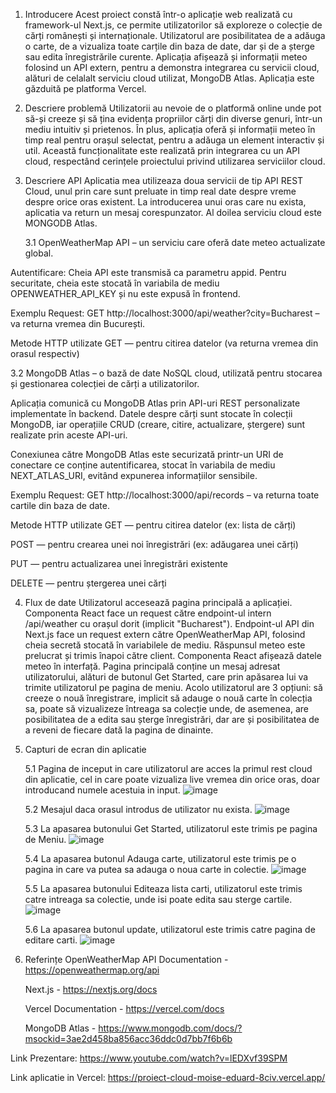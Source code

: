 1. Introducere
   Acest proiect constă într-o aplicație web realizată cu framework-ul Next.js, ce permite utilizatorilor să exploreze o colecție de cărți românești și internaționale. Utilizatorul are posibilitatea de a adăuga o carte, de a vizualiza toate carțile din baza de date, dar și de a șterge sau edita înregistrările curente. Aplicația afișează și informații meteo folosind un API extern, pentru a demonstra integrarea cu servicii cloud, alături de celalalt serviciu cloud utilizat, MongoDB Atlas. Aplicația este găzduită pe platforma Vercel.

2. Descriere problemă
   Utilizatorii au nevoie de o platformă online unde pot să-și creeze și să țina evidența propriilor cărți din diverse genuri, într-un mediu intuitiv și prietenos. În plus, aplicația oferă și informații meteo în timp real pentru orașul selectat, pentru a adăuga un element interactiv și util. Această funcționalitate este realizată prin integrarea cu un API cloud, respectând cerințele proiectului privind utilizarea serviciilor cloud.

3. Descriere API
   Aplicatia mea utilizeaza doua servicii de tip API REST Cloud, unul prin care sunt preluate in timp real date despre vreme despre orice oras existent. La introducerea unui oras care nu exista, aplicatia va return un mesaj corespunzator. Al doilea serviciu cloud este MONGODB Atlas.
   
   3.1 OpenWeatherMap API – un serviciu care oferă date meteo actualizate global.

Autentificare:
Cheia API este transmisă ca parametru appid. Pentru securitate, cheia este stocată în variabila de mediu OPENWEATHER_API_KEY și nu este expusă în frontend.

Exemplu Request:
GET http://localhost:3000/api/weather?city=Bucharest – va returna vremea din București.

Metode HTTP utilizate
GET — pentru citirea datelor (va returna vremea din orasul respectiv)

3.2 MongoDB Atlas – o bază de date NoSQL cloud, utilizată pentru stocarea și gestionarea colecției de cărți a utilizatorilor.

Aplicația comunică cu MongoDB Atlas prin API-uri REST personalizate implementate în backend. Datele despre cărți sunt stocate în colecții MongoDB, iar operațiile CRUD (creare, citire, actualizare, ștergere) sunt realizate prin aceste API-uri.

Conexiunea către MongoDB Atlas este securizată printr-un URI de conectare ce conține autentificarea, stocat în variabila de mediu NEXT_ATLAS_URI, evitând expunerea informațiilor sensibile.

Exemplu Request:
GET http://localhost:3000/api/records – va returna toate cartile din baza de date.

Metode HTTP utilizate
GET — pentru citirea datelor (ex: lista de cărți)

POST — pentru crearea unei noi înregistrări (ex: adăugarea unei cărți)

PUT — pentru actualizarea unei înregistrări existente

DELETE — pentru ștergerea unei cărți

4. Flux de date
   Utilizatorul accesează pagina principală a aplicației.
   Componenta React face un request către endpoint-ul intern /api/weather cu orașul dorit (implicit "Bucharest").
   Endpoint-ul API din Next.js face un request extern către OpenWeatherMap API, folosind cheia secretă stocată în variabilele de mediu.
   Răspunsul meteo este prelucrat și trimis înapoi către client.
   Componenta React afișează datele meteo în interfață.
   Pagina principală conține un mesaj adresat utilizatorului, alături de butonul Get Started, care prin apăsarea lui va trimite utilizatorul pe pagina de meniu. Acolo utilizatorul are 3 opțiuni: să creeze o nouă înregistrare, implicit să adauge o nouă carte în colecția sa, poate să vizualizeze întreaga sa colecție unde, de asemenea, are posibilitatea de a edita sau șterge înregistrări, dar are și posibilitatea de a reveni de fiecare dată la pagina de dinainte.

5. Capturi de ecran din aplicatie

   5.1 Pagina de inceput in care utilizatorul are acces la primul rest cloud din aplicatie, cel in care poate vizualiza live vremea din orice oras, doar introducand numele acestuia in input.
   ![image](https://github.com/user-attachments/assets/5349f8bc-eb30-4d07-8c5b-546d6a894717)

   5.2 Mesajul daca orasul introdus de utilizator nu exista.
   ![image](https://github.com/user-attachments/assets/4042c74d-266a-4e71-b7ce-c1ba372c3d2f)


   5.3 La apasarea butonului Get Started, utilizatorul este trimis pe pagina de Meniu.
   ![image](https://github.com/user-attachments/assets/e265f8cc-def5-4dd1-832e-35b1f70718ec)

   5.4 La apasarea butonul Adauga carte, utilizatorul este trimis pe o pagina in care va putea sa adauga o noua carte in colectie.
   ![image](https://github.com/user-attachments/assets/2a1c5003-383d-4361-8d85-8e85e5f95eac)

   5.5 La apasarea butonului Editeaza lista carti, utilizatorul este trimis catre intreaga sa colectie, unde isi poate edita sau sterge cartile.
   ![image](https://github.com/user-attachments/assets/c8e986c2-1135-457f-84ee-922d485ced1d)

   5.6 La apasarea butonul update, utilizatorul este trimis catre pagina de editare carti.
   ![image](https://github.com/user-attachments/assets/ccdb1f75-f08e-49e2-a11d-b6680f78f2e2)



6. Referințe
   OpenWeatherMap API Documentation - https://openweathermap.org/api

   Next.js - https://nextjs.org/docs

   Vercel Documentation - https://vercel.com/docs

   MongoDB Atlas - https://www.mongodb.com/docs/?msockid=3ae2d458ba856acc36ddc0d7bb7f6b6b

Link Prezentare: https://www.youtube.com/watch?v=lEDXvf39SPM

Link aplicatie in Vercel: https://proiect-cloud-moise-eduard-8civ.vercel.app/
